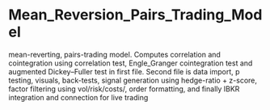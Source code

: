 # Mean_Reversion_Pairs_Trading_Model
mean-reverting, pairs-trading model. Computes correlation and cointegration using correlation test, Engle_Granger cointegration test and augmented Dickey–Fuller test in first file. Second file is data import, p testing, visuals, back-tests, signal generation using hedge-ratio + z-score, factor filtering using vol/risk/costs/, order formatting, and finally IBKR integration and connection for live trading
